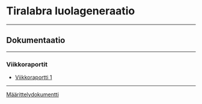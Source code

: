 
# Tiralabra luolageneraatio

---

## Dokumentaatio

---
### Viikkoraportit
* [Viikkoraportti 1](doc/viikkoraportit/viikkoraportti_1.md)

---
[Määrittelydokumentti](doc/Maarittely.md)